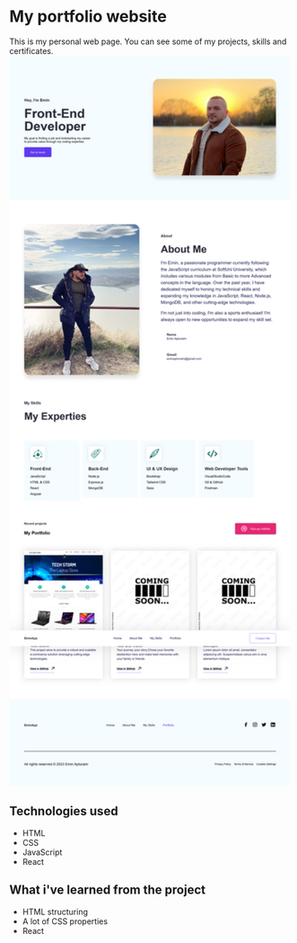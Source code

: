 # My portfolio website

This is my personal web page. You can see some of my projects, skills and certificates.
<img src="/public/img/personal-portfolio.png" alt="Project Logo" width="500" height="1300">

## Technologies used

- HTML
- CSS
- JavaScript
- React

## What i've learned from the project

- HTML structuring
- A lot of CSS properties
- React
